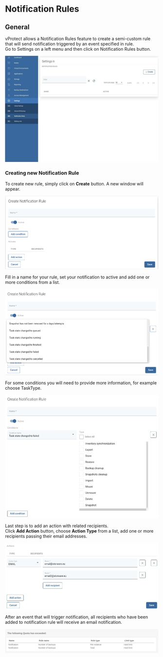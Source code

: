 # Notification Rules


## General

vProtect allows a Notification Rules feature to create a semi-custom rule that will send notification triggered by an event specified in rule. <br />
Go to Settings on a left menu and then click on Notification Rules button.

![](../../.gitbook/assets/notification-rules.jpg)

### Creating new Notification Rule
To create new rule, simply click on **Create** button. A new window will appear. <br />

![](../../.gitbook/assets/notification-rules-create.jpg)

Fill in a name for your rule, set your notification to active and add one or more conditions from a list. <br />

![](../../.gitbook/assets/notification-rules-conditions.jpg)

For some conditions you will need to provide more information, for example choose TaskType. <br /> 

![](../../.gitbook/assets/notification-rules-condition-addinfo.jpg)

Last step is to add an action with related recipients. <br />
Click **Add Action** button, choose **Action Type** from a list, add one or more recipients passing their email addresses. 

![](../../.gitbook/assets/notification-rules-email.jpg)

After an event that will trigger notification, all recipients who have been added to notification rule will receive an email notification. <br />

![](../../.gitbook/assets/notification-rules-notification.jpg)
